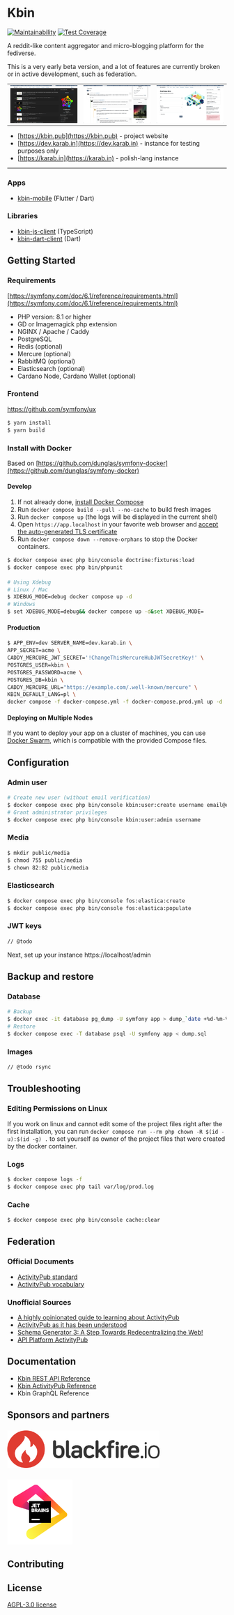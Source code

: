 # Kbin

[![Maintainability](https://api.codeclimate.com/v1/badges/ee285c05da04524ea2f9/maintainability)](https://codeclimate.com/github/ernestwisniewski/kbin/maintainability)
[![Test Coverage](https://api.codeclimate.com/v1/badges/ee285c05da04524ea2f9/test_coverage)](https://codeclimate.com/github/ernestwisniewski/kbin/test_coverage)

A reddit-like content aggregator and micro-blogging platform for the fediverse.

This is a very early beta version, and a lot of features are currently broken or in active development, such as federation.

|     |     |     |
| --- | --- | --- |
![](assets/screenshots/s1.png)  |  ![](assets/screenshots/s2.png)  |  ![](assets/screenshots/s3.png)

* [https://kbin.pub](https://kbin.pub) - project website
* [https://dev.karab.in](https://dev.karab.in) - instance for testing purposes only
* [https://karab.in](https://karab.in) - polish-lang instance

---

### Apps

* [kbin-mobile](https://github.com/ernestwisniewski/kbin-mobile) (Flutter / Dart)

### Libraries

* [kbin-js-client](https://github.com/ernestwisniewski/kbin-js-client) (TypeScript)
* [kbin-dart-client](#) (Dart)

## Getting Started

### Requirements

[https://symfony.com/doc/6.1/reference/requirements.html](https://symfony.com/doc/6.1/reference/requirements.html)

* PHP version: 8.1 or higher
* GD or Imagemagick php extension
* NGINX / Apache / Caddy
* PostgreSQL
* Redis (optional)
* Mercure (optional)
* RabbitMQ (optional)
* Elasticsearch (optional)
* Cardano Node, Cardano Wallet (optional)

### Frontend

https://github.com/symfony/ux

```bash
$ yarn install
$ yarn build
```

### Install with Docker

Based on [https://github.com/dunglas/symfony-docker](https://github.com/dunglas/symfony-docker)

#### Develop

1. If not already done, [install Docker Compose](https://docs.docker.com/compose/install/)
2. Run `docker compose build --pull --no-cache` to build fresh images
3. Run `docker compose up` (the logs will be displayed in the current shell)
4. Open `https://app.localhost` in your favorite web browser and [accept the auto-generated TLS certificate](https://stackoverflow.com/a/15076602/1352334)
5. Run `docker compose down --remove-orphans` to stop the Docker containers.

```bash
$ docker compose exec php bin/console doctrine:fixtures:load
$ docker compose exec php bin/phpunit

# Using Xdebug
# Linux / Mac
$ XDEBUG_MODE=debug docker compose up -d
# Windows
$ set XDEBUG_MODE=debug&& docker compose up -d&set XDEBUG_MODE=
```

#### Production

```bash
$ APP_ENV=dev SERVER_NAME=dev.karab.in \
APP_SECRET=acme \
CADDY_MERCURE_JWT_SECRET='!ChangeThisMercureHubJWTSecretKey!' \
POSTGRES_USER=kbin \
POSTGRES_PASSWORD=acme \
POSTGRES_DB=kbin \
CADDY_MERCURE_URL="https://example.com/.well-known/mercure" \
KBIN_DEFAULT_LANG=pl \
docker compose -f docker-compose.yml -f docker-compose.prod.yml up -d
```

#### Deploying on Multiple Nodes

If you want to deploy your app on a cluster of machines, you can use [Docker Swarm](https://docs.docker.com/engine/swarm/stack-deploy/), which is
compatible with the provided Compose files.

## Configuration

### Admin user

```bash
# Create new user (without email verification)
$ docker compose exec php bin/console kbin:user:create username email@exmple.com password
# Grant administrator privileges
$ docker compose exec php bin/console kbin:user:admin username
```

### Media

```bash
$ mkdir public/media
$ chmod 755 public/media
$ chown 82:82 public/media
```

### Elasticsearch

```bash
$ docker compose exec php bin/console fos:elastica:create
$ docker compose exec php bin/console fos:elastica:populate
```

### JWT keys

```bash
// @todo 
```

Next, set up your instance https://localhost/admin

## Backup and restore

### Database

```bash
# Backup
$ docker exec -it database pg_dump -U symfony app > dump_`date +%d-%m-%Y"_"%H_%M_%S`.sql
# Restore
$ docker compose exec -T database psql -U symfony app < dump.sql
```

### Images

```bash
// @todo rsync
```

## Troubleshooting

### Editing Permissions on Linux

If you work on linux and cannot edit some of the project files right after the first installation, you can run `docker compose run --rm php chown -R $(id -u):$(id -g) .` to set yourself as owner of the project files that were created by the docker container.

### Logs

```bash
$ docker compose logs -f
$ docker compose exec php tail var/log/prod.log
```

### Cache

```bash
$ docker compose exec php bin/console cache:clear
```

## Federation

### Official Documents

* [ActivityPub standard](https://www.w3.org/TR/activitypub/)
* [ActivityPub vocabulary](https://www.w3.org/TR/activitystreams-vocabulary/)

### Unofficial Sources

* [A highly opinionated guide to learning about ActivityPub](https://tinysubversions.com/notes/reading-activitypub/)
* [ActivityPub as it has been understood](https://flak.tedunangst.com/post/ActivityPub-as-it-has-been-understood)
* [Schema Generator 3: A Step Towards Redecentralizing the Web!](https://dunglas.fr/2021/01/schema-generator-3-a-step-towards-redecentralizing-the-web/)
* [API Platform ActivityPub](https://github.com/api-platform/activity-pub)

## Documentation

* [Kbin REST API Reference](https://docs.kbin.pub)
* [Kbin ActivityPub Reference](https://docs.kbin.pub#activity-pub)
* Kbin GraphQL Reference

## Sponsors and partners

###

[<img src="public/partners/blackfire-io.png" alt="blackfire.io" style="width:350px;"/>](https://www.blackfire.io)

###

[<img src="public/partners/jb_beam.png" alt="JetBrains" style="width:150px;"/>](https://jb.gg/OpenSourceSupport)

## Contributing


## License

[AGPL-3.0 license](https://github.com/ernestwisniewski/kbin/blob/main/LICENSE)
